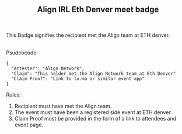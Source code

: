<h2 align="center">Align IRL Eth Denver meet badge </h2>
<br />

This Badge signifies the recipient met the Align team at ETH denver.
<br/><br />

Psudeocode:

```
{
  "Attester": "Align Network",
  "Claim": "This holder met the Align Network team at Eth Denver"
  "Claim Proof": "Link to lu.ma or similar event app"
}
```

Rules:

1. Recipient must have met the Align team.
2. The event must have been a registered side event at ETH denver.
3. Claim Proof must be provided in the form of a link to attendees and event page.
